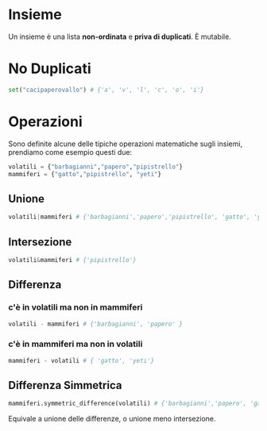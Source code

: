 # Insieme

Un insieme è una lista **non-ordinata** e **priva di duplicati**. È mutabile.


# No Duplicati

```python
set("cacipaperovallo") # {'a', 'v', 'l', 'c', 'o', 'i'}
```

# Operazioni

Sono definite alcune delle tipiche operazioni matematiche sugli insiemi, prendiamo come esempio questi due:

```python
volatili = {"barbagianni","papero","pipistrello"}
mammiferi = {"gatto","pipistrello", "yeti"}
```

## Unione

```python
volatili|mammiferi # {'barbagianni','papero','pipistrello', 'gatto', 'yeti'}
```

## Intersezione

```python
volatili&mammiferi # {'pipistrello'}
```

## Differenza

### c'è in volatili ma non in mammiferi

```python
volatili - mammiferi # {'barbagianni', 'papero' }
```

### c'è in mammiferi ma non in volatili
```python
mammiferi - volatili # { 'gatto', 'yeti'}
```
## Differenza Simmetrica

```python
mammiferi.symmetric_difference(volatili) # {'barbagianni','papero', 'gatto', 'yeti'}
```

Equivale a unione delle differenze, o unione meno intersezione.